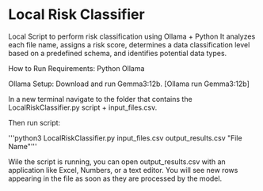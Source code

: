 # Local Risk Classifier
Local Script to perform risk classification using Ollama + Python
It analyzes each file name, assigns a risk score, determines a data classification level based on a predefined schema, and identifies potential data types.

How to Run
Requirements:
Python
Ollama

Ollama Setup:
Download and run Gemma3:12b. [Ollama run Gemma3:12b]

In a new terminal navigate to the folder that contains the LocalRiskClassifier.py script + input_files.csv. 

Then run script: 

'''python3 LocalRiskClassifier.py input_files.csv output_results.csv "File Name"'''

Wile the script is running, you can open output_results.csv with an application like Excel, Numbers, or a text editor. You will see new rows appearing in the file as soon as they are processed by the model.

